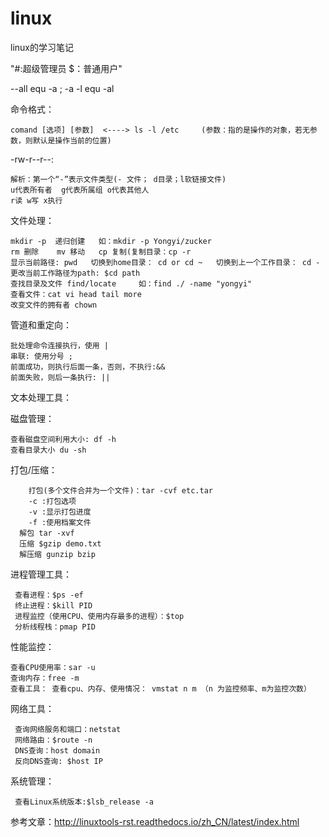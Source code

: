 # linux
linux的学习笔记

 "#:超级管理员   $：普通用户"

--all  equ  -a   ;  -a -l  equ -al

命令格式：

    comand [选项] [参数]  <----> ls -l /etc     (参数：指的是操作的对象，若无参数，则默认是操作当前的位置)

-rw-r--r--:

    解析：第一个“-”表示文件类型(- 文件； d目录；l软链接文件)
    u代表所有者  g代表所属组 o代表其他人
    r读 w写 x执行
        
文件处理：

    mkdir -p  递归创建   如：mkdir -p Yongyi/zucker
    rm 删除    mv 移动   cp 复制(复制目录：cp -r 
    显示当前路径: pwd   切换到home目录： cd or cd ~   切换到上一个工作目录： cd -    更改当前工作路径为path: $cd path
    查找目录及文件 find/locate     如：find ./ -name "yongyi"
    查看文件：cat vi head tail more
    改变文件的拥有者 chown
    
管道和重定向：

    批处理命令连接执行，使用 |
    串联: 使用分号 ;
    前面成功，则执行后面一条，否则，不执行:&&
    前面失败，则后一条执行: ||
    
文本处理工具：

磁盘管理：

    查看磁盘空间利用大小: df -h
    查看目录大小 du -sh
  
  
打包/压缩：
   
        打包(多个文件合并为一个文件)：tar -cvf etc.tar 
        -c :打包选项
        -v :显示打包进度
        -f :使用档案文件
      解包 tar -xvf 
      压缩 $gzip demo.txt 
      解压缩 gunzip bzip
      
进程管理工具：

     查看进程：$ps -ef
     终止进程：$kill PID
     进程监控（使用CPU、使用内存最多的进程）：$top
     分析线程栈：pmap PID
  
性能监控：

    查看CPU使用率：sar -u  
    查询内存：free -m
    查看工具： 查看cpu、内存、使用情况： vmstat n m （n 为监控频率、m为监控次数）
  
网络工具：

     查询网络服务和端口：netstat  
     网络路由：$route -n
     DNS查询：host domain
     反向DNS查询: $host IP

系统管理：

     查看Linux系统版本:$lsb_release -a

参考文章：http://linuxtools-rst.readthedocs.io/zh_CN/latest/index.html

